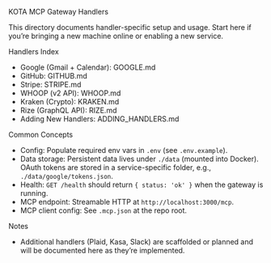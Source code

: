 KOTA MCP Gateway Handlers

This directory documents handler-specific setup and usage. Start here if you’re bringing a new machine online or enabling a new service.

Handlers Index
- Google (Gmail + Calendar): GOOGLE.md
- GitHub: GITHUB.md
- Stripe: STRIPE.md
- WHOOP (v2 API): WHOOP.md
- Kraken (Crypto): KRAKEN.md
- Rize (GraphQL API): RIZE.md
- Adding New Handlers: ADDING_HANDLERS.md

Common Concepts
- Config: Populate required env vars in `.env` (see `.env.example`).
- Data storage: Persistent data lives under `./data` (mounted into Docker). OAuth tokens are stored in a service-specific folder, e.g., `./data/google/tokens.json`.
- Health: `GET /health` should return `{ status: 'ok' }` when the gateway is running.
- MCP endpoint: Streamable HTTP at `http://localhost:3000/mcp`.
- MCP client config: See `.mcp.json` at the repo root.

Notes
- Additional handlers (Plaid, Kasa, Slack) are scaffolded or planned and will be documented here as they’re implemented.
